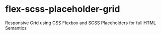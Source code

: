 # flex-scss-placeholder-grid
Responsive Grid using CSS Flexbox and SCSS Placeholders for full HTML Semantics
